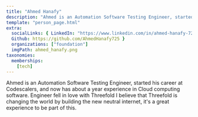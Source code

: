 ```yaml
---
title: "Ahmed Hanafy"
description: "Ahmed is an Automation Software Testing Engineer, started his career at Codescalers."
template: "person_page.html"
extra:
  socialLinks: { LinkedIn: "https://www.linkedin.com/in/ahmed-hanafy-7250/",
  Github: https://github.com/AhmedHanafy725 }
  organizations: ["foundation"]
  imgPath: ahmed_hanafy.png
taxonomies:
  memberships:
    [tech]
---
```


Ahmed is an Automation Software Testing Engineer, started his career at Codescalers, and now has about a year experience in Cloud computing software. Engineer fell in love with Threefold I believe that Threefold is changing the world by building the new neutral internet, it's a great experience to be part of this.